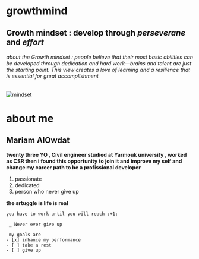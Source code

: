 # growthmind 
## Growth mindset : **develop** through *perseverane* and *effort* 
###### about the Growth mindset :  *people believe that their most basic abilities can be developed through dedication and hard work—brains and talent are just the starting point. This view creates a love of learning and a resilience that is essential for great accomplishment* 
![mindset](https://www.nexus-education.com/wp-content/uploads/2019/06/continuum.png)
# about me 
## Mariam AlOwdat 
**twenty three YO , Civil engineer studied at Yarmouk university , worked as CSR then i found this opportunity to join it and improve my self and change my career path to be a profissional developer**
1. passionate 
2. dedicated 
3. person who never give up 

 **the srtuggle is life is real**



    you have to work until you will reach :+1:
   
     _ Never ever give up 
     
     my goals are 
    - [x] inhance my performance 
    - [ ] take a rest 
    - [ ] give up 
